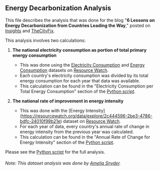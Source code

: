 ## Energy Decarbonization Analysis
This file describes the analysis that was done for the blog "**6 Lessons on Energy Decarbonization from Countries Leading the Way**," posted on [Insights](https://www.wri.org/blog) and [TheCityFix](https://thecityfix.com/).

This analysis involves two calculations:
1) **The national electricity consumption as portion of total primary energy consumption**
    - This was done using the [Electricity Consumption](https://resourcewatch.org/data/explore/ene034-Electricity-Consumption) and [Energy Consumption](https://resourcewatch.org/data/explore/ene033-Energy-Consumption_1) datasets on [Resource Watch](https://resourcewatch.org/).
    - Each country's electricity consumption was divided by its total energy consumption for each year that data was available.
    - This calculation can be found in the "Electricity Consumption per Total Energy Consumption" section of the [Python script](https://github.com/resource-watch/blog-analysis/blob/master/req_009_energy_decarbonization_leaders/req_009_energy_decarbonization_leaders_analysis.py).

2) **The national rate of improvement in energy intensity**
    - This was done with the [Energy Intensity] (https://resourcewatch.org/data/explore/2c444596-2be3-4786-bdfc-24010f99b21e) dataset on [Resource Watch](https://resourcewatch.org/).
    - For each year of data, every country's annual rate of change in energy intensity from the previous year was calculated. 
    - This calculation can be found in the "Annual Rate of Change for Energy Intensity" section of the [Python script](https://github.com/resource-watch/blog-analysis/blob/master/req_009_energy_decarbonization_leaders/req_009_energy_decarbonization_leaders_analysis.py).

Please see the [Python script](https://github.com/resource-watch/blog-analysis/blob/master/req_009_energy_decarbonization_leaders/req_009_energy_decarbonization_leaders_analysis.py) for the full analysis.

###### Note: This dataset analysis was done by [Amelia Snyder](https://www.wri.org/profile/amelia-snyder).